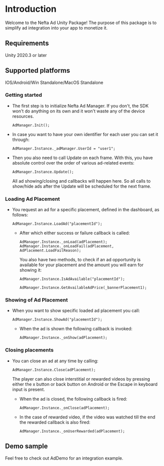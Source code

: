 # Introduction

Welcome to the Nefta Ad Unity Package! The purpose of this package is to simplify ad integration into your app to monetize it.

## Requirements

Unity 2020.3 or later

## Supported platforms

IOS/Android/Win Standalone/MacOS Standalone

### Getting started

+ The first step is to initialize Nefta Ad Manager. If you don't, the SDK won't do anything on its own and it won't waste any of the device resources.
    ```
    AdManager.Init();
    ```
+ In case you want to have your own identifier for each user you can set it through:
    ```
    AdManager.Instance._adManager.UserId = "user1";
    ```
+ Then you also need to call Update on each frame. With this, you have absolute control over the order of various ad-related events:
    ```
    AdManager.Instance.Update();
    ```
  All ad showing/closing and callbacks will happen here. So all calls to show/hide ads after the Update will be scheduled for the next frame.

### Loading Ad Placement

+ You request an ad for a specific placement, defined in the dashboard, as follows:
    ```
    AdManager.Instance.LoadAd("placementId");
    ```

  + After which either success or failure callback is called:
      ```
      AdManager.Instance._onLoad(adPlacement);
      AdManager.Instance._onLoadFail(adPlacement, AdPlacement.LoadFailReason);
      ```
    You also have two methods, to check if an ad opportunity is available for your placement and the amount you will earn for showing it:
      ```
      AdManager.Instance.IsAdAvailable("placementId");
  
      AdManager.Instance.GetAvailableAdPrice(_bannerPlacement1);
      ```

### Showing of Ad Placement

+ When you want to show specific loaded ad placement you call:
    ```
    AdManager.Instance.ShowAd("placementId");
    ```
  + When the ad is shown the following callback is invoked:
    ```
    AdManager.Instance._onShow(adPlacement);
    ```

### Closing placements

+ You can close an ad at any time by calling:
  ```
  AdManager.Instance.Close(adPlacement);
  ```
  The player can also close interstitial or rewarded videos by pressing either the x button or back button on Android or the Escape in keyboard input is present.

    + When the ad is closed, the following callback is fired:
      ```
      AdManager.Instance._onClose(adPlacement);
      ```

  + In the case of rewarded video, if the video was watched till the end the rewarded callback is also fired:
    ```
    AdManager.Instance._onUserRewarded(adPlacement);
    ```

## Demo sample

Feel free to check out AdDemo for an integration example.

